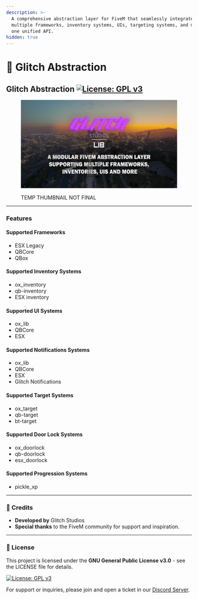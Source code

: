 ```yaml
---
description: >-
  A comprehensive abstraction layer for FiveM that seamlessly integrates
  multiple frameworks, inventory systems, UIs, targeting systems, and more under
  one unified API.
hidden: true
---
```


# 💖 Glitch Abstraction

## Glitch Abstraction [![License: GPL v3](https://img.shields.io/badge/License-GPLv3-blue.svg)](https://www.gnu.org/licenses/gpl-3.0)

<figure><img src="../../.gitbook/assets/glitchstudiosthumbnail lib.png" alt=""><figcaption><p>TEMP THUMBNAIL NOT FINAL</p></figcaption></figure>

***

### Features

#### Supported Frameworks

* ESX Legacy
* QBCore
* QBox

#### Supported Inventory Systems

* ox\_inventory
* qb-inventory
* ESX inventory

#### Supported UI Systems

* ox\_lib
* QBCore
* ESX

#### Supported Notifications Systems

* ox\_lib
* QBCore
* ESX
* Glitch Notifications

#### Supported Target Systems

* ox\_target
* qb-target
* bt-target

#### Supported Door Lock Systems

* ox\_doorlock
* qb-doorlock
* esx\_doorlock

#### Supported Progression Systems

* pickle\_xp

***

### 📜 Credits

* **Developed by** Glitch Studios
* **Special thanks** to the FiveM community for support and inspiration.

***

### 📜 License

This project is licensed under the **GNU General Public License v3.0** - see the LICENSE file for details.

[![License: GPL v3](https://img.shields.io/badge/License-GPLv3-blue.svg)](https://www.gnu.org/licenses/gpl-3.0)

For support or inquiries, please join and open a ticket in our [Discord Server](https://discord.com/invite/PAQX8ANEfw).
